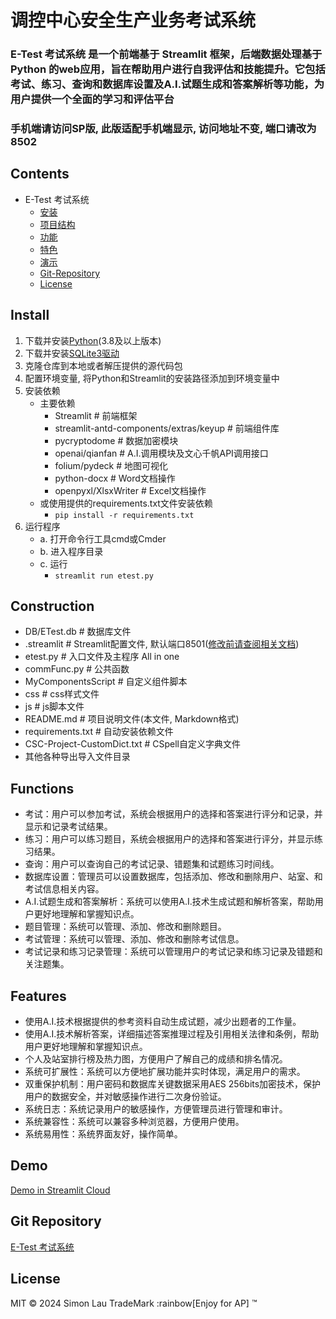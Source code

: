 # 调控中心安全生产业务考试系统

### E-Test 考试系统 是一个前端基于 Streamlit 框架，后端数据处理基于 Python 的web应用，旨在帮助用户进行自我评估和技能提升。它包括考试、练习、查询和数据库设置及A.I.试题生成和答案解析等功能，为用户提供一个全面的学习和评估平台
### 手机端请访问SP版, 此版适配手机端显示, 访问地址不变, 端口请改为8502

## Contents

- E-Test 考试系统
  - [安装](#install)
  - [项目结构](#construction)
  - [功能](#functions)
  - [特色](#features)
  - [演示](#demo)
  - [Git-Repository](#git-repository)
  - [License](#license)

## Install

1. 下载并安装[Python](https://www.python.org/)(3.8及以上版本)
2. 下载并安装[SQLite3驱动](https://www.sqlite.org/index.html)
3. 克隆仓库到本地或者解压提供的源代码包
4. 配置环境变量, 将Python和Streamlit的安装路径添加到环境变量中
5. 安装依赖
    - 主要依赖
      - Streamlit # 前端框架
      - streamlit-antd-components/extras/keyup # 前端组件库
      - pycryptodome # 数据加密模块
      - openai/qianfan # A.I.调用模块及文心千帆API调用接口
      - folium/pydeck # 地图可视化
      - python-docx # Word文档操作
      - openpyxl/XlsxWriter # Excel文档操作
    - 或使用提供的requirements.txt文件安装依赖
      - `pip install -r requirements.txt`
6. 运行程序
    - a. 打开命令行工具cmd或Cmder
    - b. 进入程序目录
    - c. 运行
      - `streamlit run etest.py`

## Construction

- DB/ETest.db # 数据库文件
- .streamlit # Streamlit配置文件, 默认端口8501([修改前请查阅相关文档](https://docs.streamlit.io/develop/api-reference/configuration/config.toml))
- etest.py # 入口文件及主程序 All in one
- commFunc.py # 公共函数
- MyComponentsScript # 自定义组件脚本
- css # css样式文件
- js # js脚本文件
- README.md # 项目说明文件(本文件, Markdown格式)
- requirements.txt # 自动安装依赖文件
- CSC-Project-CustomDict.txt # CSpell自定义字典文件
- 其他各种导出导入文件目录

## Functions

- 考试：用户可以参加考试，系统会根据用户的选择和答案进行评分和记录，并显示和记录考试结果。
- 练习：用户可以练习题目，系统会根据用户的选择和答案进行评分，并显示练习结果。
- 查询：用户可以查询自己的考试记录、错题集和试题练习时间线。
- 数据库设置：管理员可以设置数据库，包括添加、修改和删除用户、站室、和考试信息相关内容。
- A.I.试题生成和答案解析：系统可以使用A.I.技术生成试题和解析答案，帮助用户更好地理解和掌握知识点。
- 题目管理：系统可以管理、添加、修改和删除题目。
- 考试管理：系统可以管理、添加、修改和删除考试信息。
- 考试记录和练习记录管理：系统可以管理用户的考试记录和练习记录及错题和关注题集。

## Features

- 使用A.I.技术根据提供的参考资料自动生成试题，减少出题者的工作量。
- 使用A.I.技术解析答案，详细描述答案推理过程及引用相关法律和条例，帮助用户更好地理解和掌握知识点。
- 个人及站室排行榜及热力图，方便用户了解自己的成绩和排名情况。
- 系统可扩展性：系统可以方便地扩展功能并实时体现，满足用户的需求。
- 双重保护机制：用户密码和数据库关键数据采用AES 256bits加密技术，保护用户的数据安全，并对敏感操作进行二次身份验证。
- 系统日志：系统记录用户的敏感操作，方便管理员进行管理和审计。
- 系统兼容性：系统可以兼容多种浏览器，方便用户使用。
- 系统易用性：系统界面友好，操作简单。

## Demo

[Demo in Streamlit Cloud](https://etest-app-simonpek88.streamlit.app/)

## Git Repository

[E-Test 考试系统](https://github.com/simonpek88/ETest-SQLite.git)

## License

MIT © 2024 Simon Lau TradeMark :rainbow[Enjoy for AP] ™
